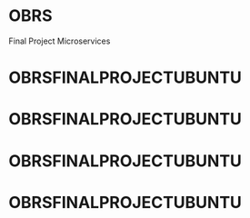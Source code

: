 # OBRS
 Final Project Microservices
# OBRSFINALPROJECTUBUNTU
# OBRSFINALPROJECTUBUNTU
# OBRSFINALPROJECTUBUNTU
# OBRSFINALPROJECTUBUNTU
